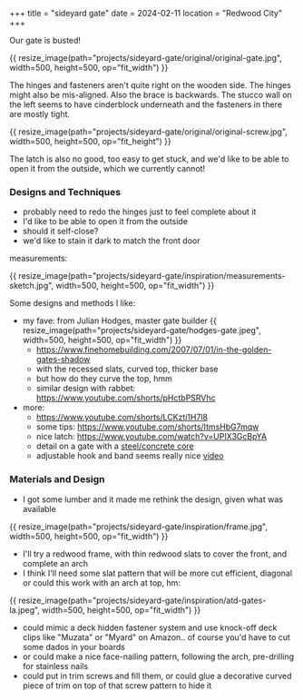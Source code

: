 +++
title = "sideyard gate"
date = 2024-02-11
location = "Redwood City"
+++

Our gate is busted!

{{ resize_image(path="projects/sideyard-gate/original/original-gate.jpg", width=500, height=500, op="fit_width") }}

The hinges and fasteners aren't quite right on the wooden side.
The hinges might also be mis-aligned.
Also the brace is backwards.
The stucco wall on the left seems to have cinderblock underneath
and the fasteners in there are mostly tight.

{{ resize_image(path="projects/sideyard-gate/original/original-screw.jpg", width=500, height=500, op="fit_height") }}

The latch is also no good, too easy to get stuck,
and we'd like to be able to open it from the outside, which we currently cannot!


### Designs and Techniques

- probably need to redo the hinges just to feel complete about it
- I'd like to be able to open it from the outside
- should it self-close?
- we'd like to stain it dark to match the front door

measurements:

{{ resize_image(path="projects/sideyard-gate/inspiration/measurements-sketch.jpg", width=500, height=500, op="fit_width") }}


Some designs and methods I like:
- my fave: from Julian Hodges, master gate builder
{{ resize_image(path="projects/sideyard-gate/hodges-gate.jpeg", width=500, height=500, op="fit_width") }}
    - https://www.finehomebuilding.com/2007/07/01/in-the-golden-gates-shadow
    - with the recessed slats, curved top, thicker base
    - but how do they curve the top, hmm
    - similar design with rabbet: https://www.youtube.com/shorts/pHctbPSRVhc
- more:
    - https://www.youtube.com/shorts/LCKzti1H7l8
    - some tips: https://www.youtube.com/shorts/ItmsHbG7mqw
    - nice latch: https://www.youtube.com/watch?v=UPIX3GcBpYA
    - detail on a gate with a [steel/concrete core](https://www.finehomebuilding.com/membership/pdf/14540/021129110.pdf)
    - adjustable hook and band seems really nice [video](https://www.youtube.com/watch?v=2JiGxM6N3Oo)


### Materials and Design

- I got some lumber and it made me rethink the design, given what was available

{{ resize_image(path="projects/sideyard-gate/inspiration/frame.jpg", width=500, height=500, op="fit_width") }}

- I'll try a redwood frame, with thin redwood slats to cover the front, and complete an arch
- I think I'll need some slat pattern that will be more cut efficient,
diagonal or could this work with an arch at top, hm:

{{ resize_image(path="projects/sideyard-gate/inspiration/atd-gates-la.jpeg", width=500, height=500, op="fit_width") }}

- could mimic a deck hidden fastener system and use knock-off deck clips like "Muzata" or "Myard" on Amazon..
of course you'd have to cut some dados in your boards
- or could make a nice face-nailing pattern, following the arch, pre-drilling for stainless nails
- could put in trim screws and fill them,
or could glue a decorative curved piece of trim on top of that screw pattern to hide it
